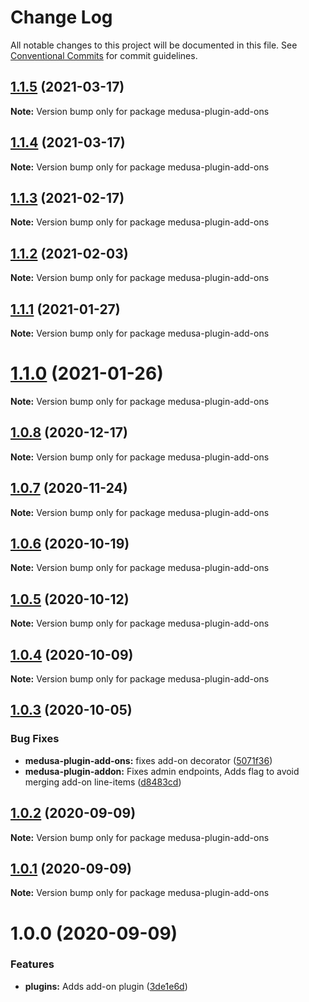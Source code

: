# Change Log

All notable changes to this project will be documented in this file.
See [Conventional Commits](https://conventionalcommits.org) for commit guidelines.

## [1.1.5](https://github.com/medusajs/medusa/compare/medusa-plugin-add-ons@1.1.3...medusa-plugin-add-ons@1.1.5) (2021-03-17)

**Note:** Version bump only for package medusa-plugin-add-ons





## [1.1.4](https://github.com/medusajs/medusa/compare/medusa-plugin-add-ons@1.1.3...medusa-plugin-add-ons@1.1.4) (2021-03-17)

**Note:** Version bump only for package medusa-plugin-add-ons





## [1.1.3](https://github.com/medusajs/medusa/compare/medusa-plugin-add-ons@1.1.2...medusa-plugin-add-ons@1.1.3) (2021-02-17)

**Note:** Version bump only for package medusa-plugin-add-ons





## [1.1.2](https://github.com/medusajs/medusa/compare/medusa-plugin-add-ons@1.1.1...medusa-plugin-add-ons@1.1.2) (2021-02-03)

**Note:** Version bump only for package medusa-plugin-add-ons





## [1.1.1](https://github.com/medusajs/medusa/compare/medusa-plugin-add-ons@1.1.0...medusa-plugin-add-ons@1.1.1) (2021-01-27)

**Note:** Version bump only for package medusa-plugin-add-ons





# [1.1.0](https://github.com/medusajs/medusa/compare/medusa-plugin-add-ons@1.0.8...medusa-plugin-add-ons@1.1.0) (2021-01-26)

**Note:** Version bump only for package medusa-plugin-add-ons





## [1.0.8](https://github.com/medusajs/medusa/compare/medusa-plugin-add-ons@1.0.7...medusa-plugin-add-ons@1.0.8) (2020-12-17)

**Note:** Version bump only for package medusa-plugin-add-ons





## [1.0.7](https://github.com/medusajs/medusa/compare/medusa-plugin-add-ons@1.0.6...medusa-plugin-add-ons@1.0.7) (2020-11-24)

**Note:** Version bump only for package medusa-plugin-add-ons





## [1.0.6](https://github.com/medusajs/medusa/compare/medusa-plugin-add-ons@1.0.5...medusa-plugin-add-ons@1.0.6) (2020-10-19)

**Note:** Version bump only for package medusa-plugin-add-ons





## [1.0.5](https://github.com/medusajs/medusa/compare/medusa-plugin-add-ons@1.0.4...medusa-plugin-add-ons@1.0.5) (2020-10-12)

**Note:** Version bump only for package medusa-plugin-add-ons





## [1.0.4](https://github.com/medusajs/medusa/compare/medusa-plugin-add-ons@1.0.3...medusa-plugin-add-ons@1.0.4) (2020-10-09)

**Note:** Version bump only for package medusa-plugin-add-ons





## [1.0.3](https://github.com/medusajs/medusa/compare/medusa-plugin-add-ons@1.0.2...medusa-plugin-add-ons@1.0.3) (2020-10-05)


### Bug Fixes

* **medusa-plugin-add-ons:** fixes add-on decorator ([5071f36](https://github.com/medusajs/medusa/commit/5071f362e4e140d11a1342a5058e8ad2efaa1ed4))
* **medusa-plugin-addon:** Fixes admin endpoints, Adds flag to avoid merging add-on line-items ([d8483cd](https://github.com/medusajs/medusa/commit/d8483cd1352ecc587112723786b7c31882f9416e))





## [1.0.2](https://github.com/medusajs/medusa/compare/medusa-plugin-add-ons@1.0.1...medusa-plugin-add-ons@1.0.2) (2020-09-09)

**Note:** Version bump only for package medusa-plugin-add-ons





## [1.0.1](https://github.com/medusajs/medusa/compare/medusa-plugin-add-ons@1.0.0...medusa-plugin-add-ons@1.0.1) (2020-09-09)

**Note:** Version bump only for package medusa-plugin-add-ons





# 1.0.0 (2020-09-09)


### Features

* **plugins:** Adds add-on plugin ([3de1e6d](https://github.com/medusajs/medusa/commit/3de1e6dd4ad4a2a48d4d8116ebdd011efce2b22a))
